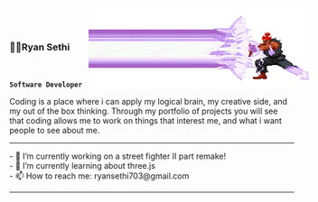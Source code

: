 ### ✌🏽Ryan Sethi <img src="akuma-gks.gif" style="-webkit-transform: scaleX(-1); transform: scaleX(-1); position: relative; top: 70px; right:0px; left: 30px; padding: 0px; margin: 0px; background-color: transparent;">

<br>

**`Software Developer`**

Coding is a place where i can apply my logical brain, my creative side, and my out of the box thinking. Through my portfolio of projects you will see that coding allows me to work on things that interest me, and what i want people to see about me.

<hr>
- 🔭 I’m currently working on a street fighter II part remake!
<br>
- 🌱 I’m currently learning about three.js
<br>
- 📫 How to reach me: ryansethi703@gmail.com
<hr>

<!-- <img src="akuma-gks.gif"> -->
